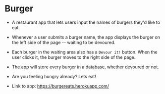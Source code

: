 # Burger

* A restaurant app that lets users input the names of burgers they'd like to eat.

* Whenever a user submits a burger name, the app displays the burger on the left side of the page -- waiting to be devoured.

* Each burger in the waiting area also has a `Devour it!` button. When the user clicks it, the burger moves to the right side of the page.

* The app will store every burger in a database, whether devoured or not.

* Are you feeling hungry already? Lets eat!
* Link to app: https://burgereats.herokuapp.com/
